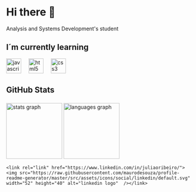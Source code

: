 <h1 align="left">Hi there 👋</h1>

<p>Analysis and Systems Development's student</p>

<h2 align="left">I´m currently learning</h2>

<div align="left">
    <img src="https://cdn.jsdelivr.net/gh/devicons/devicon/icons/javascript/javascript-original.svg" height="40" alt="javascript logo"  />
    <img width="12" />
    <img src="https://cdn.jsdelivr.net/gh/devicons/devicon/icons/html5/html5-original.svg" height="40" alt="html5 logo"  />
    <img width="12" />
    <img src="https://cdn.jsdelivr.net/gh/devicons/devicon/icons/css3/css3-original.svg" height="40" alt="css3 logo"  />
    <img width="12" />
  </div>

  <h2 align="left">GitHub Stats</h2> 

  ###
  
  <div align="left">
    <img src="https://github-readme-stats.vercel.app/api?username=iamjrbro&hide_title=false&hide_rank=true&show_icons=true&include_all_commits=true&count_private=true&disable_animations=false&theme=tokyonight=en&hide_border=true&order=1" height="150" alt="stats graph"  />
    <img src="https://github-readme-stats.vercel.app/api/top-langs?username=iamjrbro&locale=en&hide_title=false&layout=compact&card_width=320&langs_count=5&theme=dark&hide_border=true&order=2" height="150" alt="languages graph"  />
  </div>  

  <div align="left">

    <link rel="link" href="https://www.linkedin.com/in/juliaoribeiro/"><img src="https://raw.githubusercontent.com/maurodesouza/profile-readme-generator/master/src/assets/icons/social/linkedin/default.svg" width="52" height="40" alt="linkedin logo"  /></link>

  </div>  
